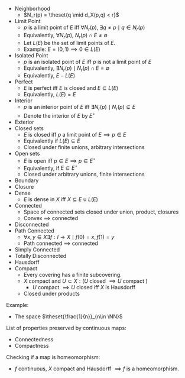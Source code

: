 - Neighborhood
	- $N_r(p) = \theset{q \mid d_X(p,q) < r}$
- Limit Point
	- $p$ is a limit point of $E$ iff $\forall N_r(p),~ \exists q\neq p \mid q \in N_r(p)$
	- Equivalently, $\forall N_r(p),~ N_r(p) \cap E \neq \emptyset$
	- Let $L(E)$ be the set of limit points of $E$.
	- Example: $E = (0,1) \implies 0 \in L(E)$
- Isolated Point
	- $p$ is an isolated point of $E$ iff $p$ is not a limit point of $E$
	- Equivalently, $\exists N_r(p) \mid N_r(p) \cap E = \emptyset$
	- Equivalently, $E - L(E)$
- Perfect
	- $E$ is perfect iff $E$ is closed and $E \subseteq L(E)$
	- Equivalently, $L(E) = E$
- Interior
	- $p$ is an interior point of $E$ iff $\exists N_r(p) \mid N_r(p) \subsetneq E$
	- Denote the interior of $E$ by $E^\circ$
- Exterior
- Closed sets
	- $E$ is closed iff $p$ a limit point of $E \implies p \in E$
	- Equivalently if $L(E) \subseteq E$
	- Closed under finite unions, arbitrary intersections
- Open sets
	- $E$ is open iff $p\in E \implies p \in E^\circ$
	- Equivalently, if $E \subseteq E^\circ$
	- Closed under arbitrary unions, finite intersections
- Boundary
- Closure
- Dense
	- $E$ is dense in $X$ iff $X \subseteq E \cup L(E)$
- Connected
	- Space of connected sets closed under union, product, closures
	- Convex $\implies$ connected
- Disconnected
- Path Connected
	- $\forall x,y \in X \exists f: I \to X \mid f(0) = x, f(1) = y$
	- Path connected $\implies$ connected
- Simply Connected
- Totally Disconnected
- Hausdorff
- Compact
	- Every covering has a finite subcovering.
	- $X$ compact and $U \subset X: (U \text{ closed } \implies U \text{ compact })$
		- $U \text{ compact } \implies U \text{ closed }$ iff $X$ is Hausdorff
	- Closed under products

Example:
- The space $\theset{\frac{1}{n}}_{n\in \NN}$

List of properties preserved by continuous maps:
- Connectedness
- Compactness

Checking if a map is homeomorphism:
- $f$ continuous, $X$ compact and Hausdorff $\implies f$ is a homeomorphism.
